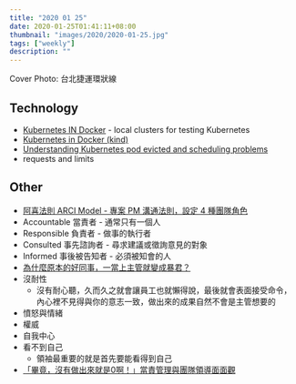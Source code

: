 ```yaml
---
title: "2020 01 25"
date: 2020-01-25T01:41:11+08:00
thumbnail: "images/2020/2020-01-25.jpg"
tags: ["weekly"]
description: ""
---
```


Cover Photo: 台北捷運環狀線

## Technology

* [Kubernetes IN Docker](https://github.com/kubernetes-sigs/kind) - local clusters for testing Kubernetes
 * [Kubernetes in Docker (kind)](https://medium.com/infuseai/kubernetes-in-docker-kind-6b4b44ea7ec9)
* [Understanding Kubernetes pod evicted and scheduling problems](https://sysdig.com/blog/kubernetes-pod-evicted/)
 * requests and limits

## Other

* [阿喜法則 ARCI Model - 專案 PM 溝通法則，設定 4 種團隊角色](https://www.managertoday.com.tw/glossary/view/209)
 * Accountable 當責者 - 通常只有一個人
 * Responsible 負責者 - 做事的執行者
 * Consulted 事先諮詢者 - 尋求建議或徵詢意見的對象
 * Informed 事後被告知者 - 必須被知會的人
* [為什麼原本的好同事，一當上主管就變成暴君？](https://fc.bnext.com.tw/bad-habits-of-supervisor/)
 * 沒耐性
     * 沒有耐心聽，久而久之就會讓員工也就懶得說，最後就會表面接受命令，內心裡不見得與你的意志一致，做出來的成果自然不會是主管想要的
 * 憤怒與情緒
 * 權威
 * 自我中心
 * 看不到自己
	 * 領袖最重要的就是首先要能看得到自己
* [「畢竟，沒有做出來就是0啊！」當責管理與團隊領導面面觀](https://negotowin.blogspot.com/2020/01/0.html)
